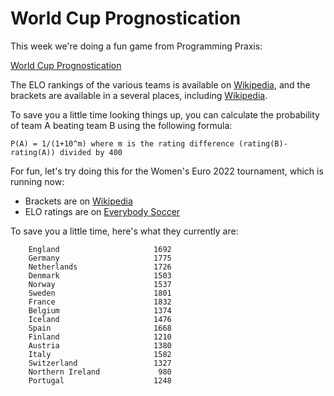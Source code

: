 # World Cup Prognostication #

This week we're doing a fun game from Programming Praxis:

[World Cup Prognostication](https://programmingpraxis.com/2010/06/29/world-cup-prognostication/)

The ELO rankings of the various teams is available on [Wikipedia](https://en.wikipedia.org/wiki/World_Football_Elo_Ratings),
and the brackets are available in a several places, including [Wikipedia](https://en.wikipedia.org/wiki/2018_FIFA_World_Cup#Schedule).

To save you a little time looking things up, you can calculate the probability of team A beating team B using the
following formula:

    P(A) = 1/(1+10^m) where m is the rating difference (rating(B)-rating(A)) divided by 400

For fun, let's try doing this for the Women's Euro 2022 tournament, which is running now:

- Brackets are on [Wikipedia](https://en.wikipedia.org/wiki/UEFA_Women%27s_Euro_2022)
- ELO ratings are on [Everybody Soccer](https://everybodysoccer.com/even-the-goalkeepers-like-to/2016/8/20/womens-international-football-elo-ratings)

To save you a little time, here's what they currently are:

```
    England                     1692
    Germany                     1775
    Netherlands                 1726
    Denmark                     1503
    Norway                      1537
    Sweden                      1801
    France                      1832
    Belgium                     1374
    Iceland                     1476
    Spain                       1668
    Finland                     1210
    Austria                     1380
    Italy                       1582
    Switzerland                 1327
    Northern Ireland             980
    Portugal                    1248
```
